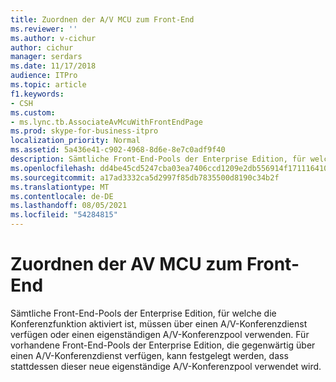 ```yaml
---
title: Zuordnen der A/V MCU zum Front-End
ms.reviewer: ''
ms.author: v-cichur
author: cichur
manager: serdars
ms.date: 11/17/2018
audience: ITPro
ms.topic: article
f1.keywords:
- CSH
ms.custom:
- ms.lync.tb.AssociateAvMcuWithFrontEndPage
ms.prod: skype-for-business-itpro
localization_priority: Normal
ms.assetid: 5a436e41-c902-4968-8d6e-8e7c0adf9f40
description: Sämtliche Front-End-Pools der Enterprise Edition, für welche die Konferenzfunktion aktiviert ist, müssen über einen A/V-Konferenzdienst verfügen oder einen eigenständigen A/V-Konferenzpool verwenden. Für vorhandene Front-End-Pools der Enterprise Edition, die gegenwärtig über einen A/V-Konferenzdienst verfügen, kann festgelegt werden, dass stattdessen dieser neue eigenständige A/V-Konferenzpool verwendet wird.
ms.openlocfilehash: dd4be45cd5247cba03ea7406ccd1209e2db556914f1711164102e7ac1c9728ba
ms.sourcegitcommit: a17ad3332ca5d2997f85db7835500d8190c34b2f
ms.translationtype: MT
ms.contentlocale: de-DE
ms.lasthandoff: 08/05/2021
ms.locfileid: "54284815"
---
```

# <a name="associate-av-mcu-with-front-end"></a>Zuordnen der AV MCU zum Front-End
 
Sämtliche Front-End-Pools der Enterprise Edition, für welche die Konferenzfunktion aktiviert ist, müssen über einen A/V-Konferenzdienst verfügen oder einen eigenständigen A/V-Konferenzpool verwenden. Für vorhandene Front-End-Pools der Enterprise Edition, die gegenwärtig über einen A/V-Konferenzdienst verfügen, kann festgelegt werden, dass stattdessen dieser neue eigenständige A/V-Konferenzpool verwendet wird.
  

